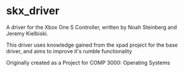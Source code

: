 # skx_driver
A driver for the Xbox One S Controller, written by Noah Steinberg and Jeremy Kielbiski.

This driver uses knowledge gained from the xpad project for the base driver, and aims to improve it's rumble functionality

Originally created as a Project for COMP 3000: Operating Systems
